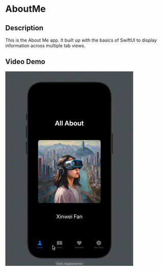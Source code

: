 # AboutMe

## Description
This is the About Me app. It built up with the basics of SwiftUI to display information across multiple tab views.

## Video Demo
![Demo GIF](recording-aboutme.gif)
